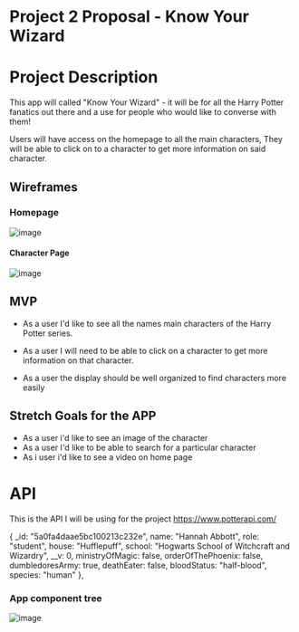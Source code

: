 # Project 2 Proposal - Know Your Wizard

# Project Description

This app will called "Know Your Wizard" - it will be for all the Harry Potter fanatics out there and a use for people who would like to converse with them!

Users will have access on the homepage to all the main characters, They will be able to click on to a character to get more information on said character.

## Wireframes

### Homepage

![image](https://media.git.generalassemb.ly/user/29117/files/d9e06b00-d0db-11ea-8be8-ebfedcf1ce57)

#### Character Page

![image](https://media.git.generalassemb.ly/user/29117/files/02686500-d0dc-11ea-910a-3db35c85233d)

## MVP

- As a user I'd like to see all the names main characters of the Harry Potter series.

- As a user I will need to be able to click on a character to get more information on that character.

- As a user the display should be well organized to find characters more easily

## Stretch Goals for the APP

- As a user i'd like to see an image of the character
- As a user I'd like to be able to search for a particular character
- As i user i'd like to see a video on home page

# API

This is the API I will be using for the project https://www.potterapi.com/

{
\_id: "5a0fa4daae5bc100213c232e",
name: "Hannah Abbott",
role: "student",
house: "Hufflepuff",
school: "Hogwarts School of Witchcraft and Wizardry",
\_\_v: 0,
ministryOfMagic: false,
orderOfThePhoenix: false,
dumbledoresArmy: true,
deathEater: false,
bloodStatus: "half-blood",
species: "human"
},

### App component tree

![image](https://media.git.generalassemb.ly/user/29117/files/09918080-d179-11ea-95e6-982beae1ebca)
